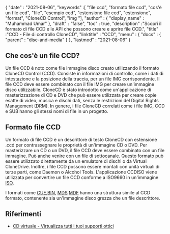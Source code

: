 {
  "date" : "2021-08-06",
  "keywords" :[ "file ccd", "formato file ccd", "cos'è un file ccd", "file", "esempio ccd", "estensione file ccd", "estensione", "format", "CloneCD Control", "img "],
  "author" : {
    "display_name" : "Muhammad Umar"
},
  "draft" : "false",
   "toc" : true,
  "description" :"Scopri il formato di file CCD e le API che possono creare e aprire file CCD.",
  "title" :"CCD - File di controllo CloneCD",
  "linktitle" : "CCD",
  "menu" : {
    "docs" : {
      "parent" : "disc-and-media"
}
},
  "lastmod" : "2021-08-06"
}

## Che cos'è un file CCD?

Un file CCD è noto come file immagine disco creato utilizzando il formato CloneCD Control (CCD). Consiste in informazioni di controllo, come i dati di intestazione e la posizione della traccia, per un file IMG corrispondente. Il file CCD deve essere combinato con il file IMG per creare un'immagine disco utilizzabile. CloneCD è stato introdotto come un'applicazione di masterizzazione di CD e DVD che può essere utilizzata per creare copie esatte di video, musica e dischi dati, senza le restrizioni del Digital Rights Management (DRM). In genere, i file CloneCD correlati come i file IMG, CCD e SUB hanno gli stessi nomi di file in un progetto.

## Formato file CCD

Un formato di file CCD è un descrittore di testo CloneCD con estensione .ccd per contrassegnare le proprietà di un'immagine CD o DVD. Per masterizzare un CD o un DVD, il file CCD deve essere combinato con un file immagine. Può anche venire con un file di sottocanale. Questo formato può essere utilizzato direttamente da un emulatore di dischi o da Virtual CloneDrive. Inoltre, i file CCD possono essere montati con unità virtuali di terze parti, come Daemon o Alcohol Tools. L'applicazione CCDISO viene utilizzata per convertire un file CCD conforme a ISO9660 in un'immagine [ISO](/it/compression/iso/).

I formati come [CUE](/it/disc-and-media/cue/),[BIN](/it/disc-and-media/bin/), [MDS]() [MDF]() hanno una struttura simile al CCD formato, contenente sia un'immagine disco grezza che un file descrittore.

## Riferimenti

* [CD virtuale - Virtualizza tutti i tuoi supporti ottici](https://www.virtualcd-online.com/)


